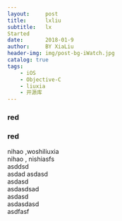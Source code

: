 ```yaml
---
layout:     post
title:      lxliu
subtitle:   lx
Started
date:       2018-01-9
author:     BY XiaLiu
header-img: img/post-bg-iWatch.jpg
catalog: true
tags:
    - iOS
    - Objective-C
    - liuxia
    - 开源库
---  
```


### red  
### red  
nihao ,woshiliuxia  
nihao , nishiasfs  
asddsd  
asdad
asdasd  
asdasd  
asdasdsad  
asdasd  
asdasdasd  
asdfasf


